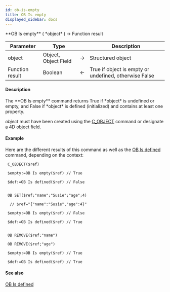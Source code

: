 ```yaml
---
id: ob-is-empty
title: OB Is empty
displayed_sidebar: docs
---
```


<!--REF #_command_.OB Is empty.Syntax-->**OB Is empty** ( *object* ) -> Function result<!-- END REF-->
<!--REF #_command_.OB Is empty.Params-->
| Parameter | Type |  | Description |
| --- | --- | --- | --- |
| object | Object, Object Field | -> | Structured object |
| Function result | Boolean | <- | True if object is empty or undefined, otherwise False |

<!-- END REF-->

#### Description 

<!--REF #_command_.OB Is empty.Summary-->The **OB Is empty** command returns True if *object* is undefined or empty, and False if *object* is defined (initialized) and contains at least one property.<!-- END REF-->

*object* must have been created using the [C\_OBJECT](c-object.md) command or designate a 4D object field.

#### Example 

Here are the different results of this command as well as the [OB Is defined](ob-is-defined.md) command, depending on the context:

```4d
 C_OBJECT($ref)

 $empty:=OB Is empty($ref) // True

 $def:=OB Is defined($ref) // False
 

 OB SET($ref;"name";"Susie";"age";4)

  // $ref="{"name":"Susie","age":4}"

 $empty:=OB Is empty($ref) // False

 $def:=OB Is defined($ref) // True
 

 OB REMOVE($ref;"name")

 OB REMOVE($ref;"age")

 $empty:=OB Is empty($ref) // True

 $def:=OB Is defined($ref) // True
```

#### See also 
[OB Is defined](ob-is-defined.md)  